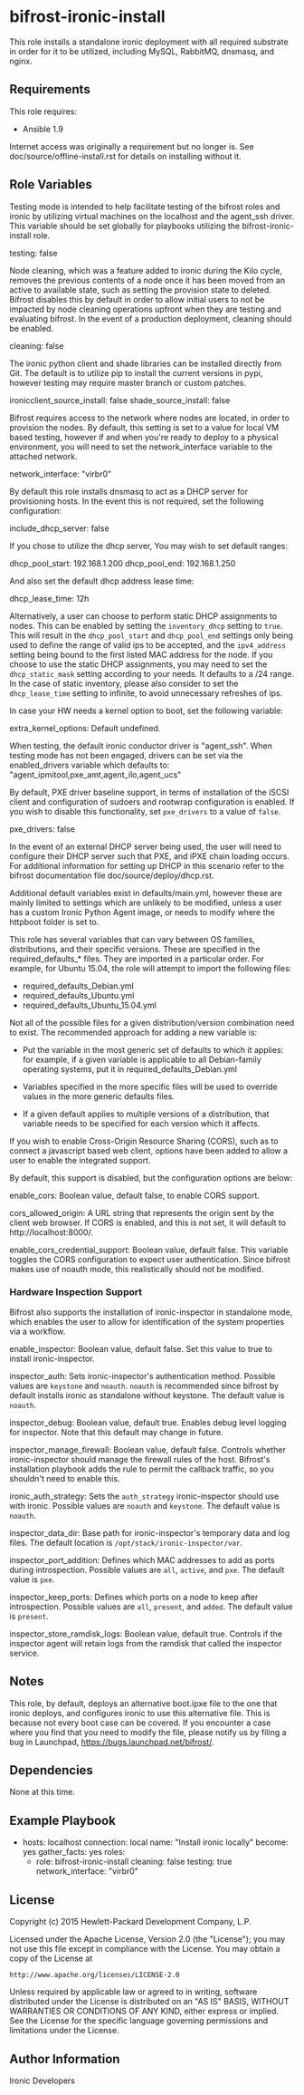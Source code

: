 bifrost-ironic-install
======================

This role installs a standalone ironic deployment with all required substrate
in order for it to be utilized, including MySQL, RabbitMQ, dnsmasq, and
nginx.

Requirements
------------

This role requires:

- Ansible 1.9

Internet access was originally a requirement but no longer is. See
doc/source/offline-install.rst for details on installing without it.

Role Variables
--------------

Testing mode is intended to help facilitate testing of the bifrost roles and
ironic by utilizing virtual machines on the localhost and the agent_ssh
driver. This variable should be set globally for playbooks utilizing the
bifrost-ironic-install role.

testing: false

Node cleaning, which was a feature added to ironic during the Kilo cycle,
removes the previous contents of a node once it has been moved from an
active to available state, such as setting the provision state to deleted.
Bifrost disables this by default in order to allow initial users to not be
impacted by node cleaning operations upfront when they are testing and
evaluating bifrost. In the event of a production deployment, cleaning
should be enabled.

cleaning: false

The ironic python client and shade libraries can be installed directly from
Git. The default is to utilize pip to install the current versions in pypi,
however testing may require master branch or custom patches.

ironicclient_source_install: false
shade_source_install: false

Bifrost requires access to the network where nodes are located, in order to
provision the nodes. By default, this setting is set to a value for local
VM based testing, however if and when you're ready to deploy to a physical
environment, you will need to set the network_interface variable to the
attached network.

network_interface: "virbr0"

By default this role installs dnsmasq to act as a DHCP server for provisioning
hosts.  In the event this is not required, set the following configuration:

include_dhcp_server: false

If you chose to utilize the dhcp server, You may wish to set default ranges:

dhcp_pool_start: 192.168.1.200
dhcp_pool_end: 192.168.1.250

And also set the default dhcp address lease time:

dhcp_lease_time: 12h

Alternatively, a user can choose to perform static DHCP assignments to nodes.
This can be enabled by setting the ``inventory_dhcp`` setting to ``true``.
This will result in the ``dhcp_pool_start`` and ``dhcp_pool_end`` settings
only being used to define the range of valid ips to be accepted, and the
``ipv4_address`` setting being bound to the first listed MAC address for
the node.
If you choose to use the static DHCP assignments, you may need to set
the ``dhcp_static_mask`` setting according to your needs. It defaults to
a /24 range.
In the case of static inventory, please also consider to set the
``dhcp_lease_time`` setting to infinite, to avoid unnecessary refreshes
of ips.

In case your HW needs a kernel option to boot, set the following variable:

extra_kernel_options: Default undefined.

When testing, the default ironic conductor driver is "agent_ssh". When
testing mode has not been engaged, drivers can be set via the enabled_drivers
variable which defaults to: "agent_ipmitool,pxe_amt,agent_ilo,agent_ucs"

By default, PXE driver baseline support, in terms of installation of the
iSCSI client and configuration of sudoers and rootwrap configuration is
enabled. If you wish to disable this functionality, set ``pxe_drivers``
to a value of ``false``.

pxe_drivers: false

In the event of an external DHCP server being used, the user will need to
configure their DHCP server such that PXE, and iPXE chain loading occurs.
For additional information for setting up DHCP in this scenario refer to
the bifrost documentation file doc/source/deploy/dhcp.rst.

Additional default variables exist in defaults/main.yml, however these are
mainly limited to settings which are unlikely to be modified, unless a user
has a custom Ironic Python Agent image, or needs to modify where the httpboot
folder is set to.

This role has several variables that can vary between OS families,
distributions, and their specific versions. These are specified in the
required_defaults_* files.  They are imported in a particular
order. For example, for Ubuntu 15.04, the role will attempt to import
the following files:

- required_defaults_Debian.yml
- required_defaults_Ubuntu.yml
- required_defaults_Ubuntu_15.04.yml

Not all of the possible files for a given distribution/version combination
need to exist. The recommended approach for adding a new variable is:

- Put the variable in the most generic set of defaults to which it applies:
  for example, if a given variable is applicable to all Debian-family
  operating systems, put it in required_defaults_Debian.yml

- Variables specified in the more specific files will be used to override
  values in the more generic defaults files.

- If a given default applies to multiple versions of a distribution, that
  variable needs to be specified for each version which it affects.

If you wish to enable Cross-Origin Resource Sharing (CORS), such as to
connect a javascript based web client, options have been added to allow
a user to enable the integrated support.

By default, this support is disabled, but the configuration options are below:

enable_cors: Boolean value, default false, to enable CORS support.

cors_allowed_origin: A URL string that represents the origin sent by the
                     client web browser. If CORS is enabled, and this is
                     not set, it will default to http://localhost:8000/.

enable_cors_credential_support: Boolean value, default false.  This variable
                                toggles the CORS configuration to expect user
                                authentication.  Since bifrost makes use of
                                noauth mode, this realistically should not
                                be modified.

### Hardware Inspection Support

Bifrost also supports the installation of ironic-inspector in standalone
mode, which enables the user to allow for identification of the system
properties via a workflow.

enable_inspector: Boolean value, default false.  Set this value to true to
                  install ironic-inspector.

inspector_auth: Sets ironic-inspector's authentication method. Possible values
                are `keystone` and `noauth`. `noauth` is recommended since
                bifrost by default installs ironic as standalone without
                keystone. The default value is `noauth`.

inspector_debug: Boolean value, default true. Enables debug level logging
                 for inspector. Note that this default may change in
                 future.

inspector_manage_firewall: Boolean value, default false. Controls whether
                           ironic-inspector should manage the firewall
                           rules of the host. Bifrost's installation playbook
                           adds the rule to permit the callback traffic,
                           so you shouldn't need to enable this.

ironic_auth_strategy: Sets the `auth_strategy` ironic-inspector should use
                      with ironic.  Possible values are `noauth` and
                      `keystone`. The default value is `noauth`.

inspector_data_dir: Base path for ironic-inspector's temporary data and log
                    files. The default location is
                    `/opt/stack/ironic-inspector/var`.

inspector_port_addition: Defines which MAC addresses to add as ports during
                         introspection. Possible values are `all`, `active`,
                         and `pxe`. The default value is `pxe`.

inspector_keep_ports: Defines which ports on a node to keep after
                      introspection. Possible values are `all`, `present`,
                      and `added`. The default value is `present`.

inspector_store_ramdisk_logs: Boolean value, default true. Controls if the
                              inspector agent will retain logs from the
                              ramdisk that called the inspector service.


Notes
-----

This role, by default, deploys an alternative boot.ipxe file to the one
that ironic deploys, and configures ironic to use this alternative file.
This is because not every boot case can be covered. If you encounter a
case where you find that you need to modify the file, please notify us
by filing a bug in Launchpad, https://bugs.launchpad.net/bifrost/.

Dependencies
------------

None at this time.

Example Playbook
----------------

- hosts: localhost
  connection: local
  name: "Install ironic locally"
  become: yes
  gather_facts: yes
  roles:
    - role: bifrost-ironic-install
      cleaning: false
      testing: true
      network_interface: "virbr0"

License
-------

Copyright (c) 2015 Hewlett-Packard Development Company, L.P.

Licensed under the Apache License, Version 2.0 (the "License");
you may not use this file except in compliance with the License.
You may obtain a copy of the License at

    http://www.apache.org/licenses/LICENSE-2.0

Unless required by applicable law or agreed to in writing, software
distributed under the License is distributed on an "AS IS" BASIS,
WITHOUT WARRANTIES OR CONDITIONS OF ANY KIND, either express or implied.
See the License for the specific language governing permissions and
limitations under the License.

Author Information
------------------

Ironic Developers
